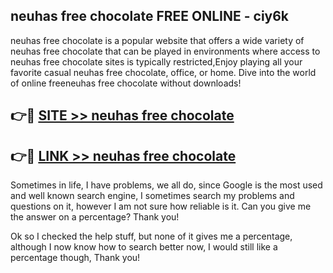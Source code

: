 ## neuhas free chocolate FREE ONLINE - ciy6k

neuhas free chocolate is a popular website that offers a wide variety of neuhas free chocolate that can be played in environments where access to neuhas free chocolate sites is typically restricted,Enjoy playing all your favorite casual neuhas free chocolate, office, or home. Dive into the world of online freeneuhas free chocolate without downloads!

## 👉🔴 [SITE >> neuhas free chocolate](http://news.freeplayer.one?title=neuhas_free_chocolate&ref=FRRE)

## 👉🔴 [LINK >> neuhas free chocolate](http://news.freeplayer.one?title=neuhas_free_chocolate&ref=FREE)

Sometimes in life, I have problems, we all do, since Google is the most used and well known search engine, I sometimes search my problems and questions on it, however I am not sure how reliable is it. Can you give me the answer on a percentage? Thank you!

Ok so I checked the help stuff, but none of it gives me a percentage, although I now know how to search better now, I would still like a percentage though, Thank you!